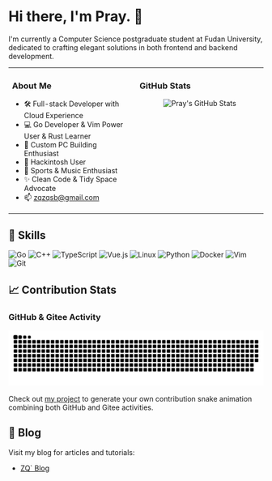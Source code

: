 # Hi there, I'm Pray. 👋

I'm currently a Computer Science postgraduate student at Fudan University, dedicated to crafting elegant solutions in both frontend and backend development. 

<table width="100%" style="border: none;">
<tr>
<td align="left" valign="top" width="50%" style="border: none;">

<h3>About Me</h3>

- 🛠️ Full-stack Developer with Cloud Experience
- 💻 Go Developer & Vim Power User & Rust Learner
- 🔧 Custom PC Building Enthusiast
- 🍎 Hackintosh User
- 🎵 Sports & Music Enthusiast
- ✨ Clean Code & Tidy Space Advocate
- 📫 [zqzqsb@gmail.com](mailto:zqzqsb@gmail.com)

</td>

<td width="50%" valign="top" style="border: none;">
<h3>GitHub Stats</h3>
<div align="center">
  <div class="stats-container" align="center">
    <picture>
      <source
        srcset="https://awesome-github-stats.azurewebsites.net/user-stats/zqzqsb?cardType=github&theme=github-dark&preferLogin=false"
        media="(prefers-color-scheme: dark)"
      />
      <source
        srcset="https://awesome-github-stats.azurewebsites.net/user-stats/zqzqsb?cardType=github&theme=default&preferLogin=false"
        media="(prefers-color-scheme: light), (prefers-color-scheme: no-preference)"
      />
      <img 
        src="https://awesome-github-stats.azurewebsites.net/user-stats/zqzqsb?cardType=github&theme=default&preferLogin=false" 
        alt="Pray's GitHub Stats" 
        width="495"
        height="195"
        loading="lazy"
      />
    </picture>
  </div>
</div>
</td>
</tr>
</table>

<h2 align="left">🚀 Skills</h2>

![Go](https://img.shields.io/badge/Go-00ADD8?style=for-the-badge&logo=go&logoColor=white)
![C++](https://img.shields.io/badge/C++-00599C?style=for-the-badge&logo=cplusplus&logoColor=white)
![TypeScript](https://img.shields.io/badge/TypeScript-3178C6?style=for-the-badge&logo=typescript&logoColor=white)
![Vue.js](https://img.shields.io/badge/Vue.js-4FC08D?style=for-the-badge&logo=vue-dot-js&logoColor=white)
![Linux](https://img.shields.io/badge/Linux-FCC624?style=for-the-badge&logo=linux&logoColor=black)
![Python](https://img.shields.io/badge/Python-3776AB?style=for-the-badge&logo=python&logoColor=white)
![Docker](https://img.shields.io/badge/Docker-2496ED?style=for-the-badge&logo=docker&logoColor=white)
![Vim](https://img.shields.io/badge/Vim-019733?style=for-the-badge&logo=vim&logoColor=white)
![Git](https://img.shields.io/badge/Git-F05032?style=for-the-badge&logo=git&logoColor=white)

<h2 align="left">📈 Contribution Stats</h2>

### GitHub & Gitee Activity

<picture>
  <source media="(prefers-color-scheme: dark)" srcset="https://github.com/Zqzqsb/Zqzqsb/blob/output/github-snake-dark.svg" />
  <source media="(prefers-color-scheme: light)" srcset="https://github.com/Zqzqsb/Zqzqsb/blob/output/github-snake.svg" />
  <img alt="github-snake" src="https://github.com/Zqzqsb/Zqzqsb/blob/output/github-snake.svg" />
</picture>

Check out [my project](https://github.com/Zqzqsb/MultiSourceSnake) to generate your own contribution snake animation combining both GitHub and Gitee activities.

<h2 align="left">📝 Blog</h2>

Visit my blog for articles and tutorials:

- [ZQ` Blog](https://blog.zqzqsb.cn)
